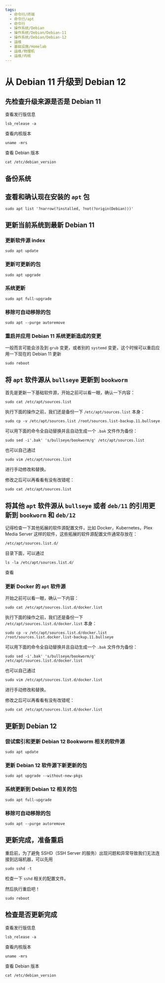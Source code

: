 ```yaml
---
tags:
  - 命令行/终端
  - 命令行/apt
  - 命令行
  - 操作系统/Debian
  - 操作系统/Debian/Debian-11
  - 操作系统/Debian/Debian-12
  - 运维
  - 基础设施/Homelab
  - 运维/物理机
  - 运维/内核
---
```

# 从 Debian 11 升级到 Debian 12

## 先检查升级来源是否是 Debian 11

查看发行版信息

```shell
lsb_release -a
```

查看内核版本

```shell
uname -mrs
```

查看 Debian 版本

```shell
cat /etc/debian_version
```

## 备份系统

## 查看和确认现在安装的 `apt` 包

```
sudo apt list '?narrow(?installed, ?not(?origin(Debian)))'
```

## 更新当前系统到最新 Debian 11

### 更新软件源 index

```shell
sudo apt update
```

### 更新可更新的包

```shell
sudo apt upgrade
```

### 系统更新

```shell
sudo apt full-upgrade
```

### 移除可自动移除的包

```shell
sudo apt --purge autoremove
```

### 重启并应用 Debian 11 系统更新造成的变更

一般而言可能会涉及到 `grub` 变更，或者别的 `systemd` 变更，这个时候可以重启应用一下现在的 Debian 11 更新

```
sudo reboot
```

## 将 `apt` 软件源从 `bullseye` 更新到 `bookworm`

首先是更新一下基础软件源，开始之前可以看一眼，确认一下内容：

```shell
sudo cat /etc/apt/sources.list
```

执行下面的操作之前，我们还是备份一下 `/etc/apt/sources.list` 本身：

```shell
sudo cp -v /etc/apt/sources.list /root/sources.list-backup.11.bullseye
```

可以用下面的命令全自动替换并且自动生成一个 `.bak` 文件作为备份：

```shell
sudo sed -i'.bak' 's/bullseye/bookworm/g' /etc/apt/sources.list
```

也可以自己通过

```shell
sudo vim /etc/apt/sources.list
```

进行手动修改和替换。

修改之后可以再看看有没有改错呢：

```shell
sudo cat /etc/apt/sources.list
```

## 将其他 `apt` 软件源从 `bullseye` 或者 `deb/11` 的引用更新到 `bookworm` 和 `deb/12`

记得检查一下其他拓展的软件源配置文件，比如 Docker，Kubernetes，Plex Media Server 这样的软件，这些拓展的软件源配置文件通常存放在：

```shell
/etc/apt/sources.list.d/
```

目录下面，可以通过

```shell
ls -la /etc/apt/sources.list.d/
```

查看

### 更新 Docker 的 `apt` 软件源

开始之前可以看一眼，确认一下内容：

```shell
sudo cat /etc/apt/sources.list.d/docker.list
```

执行下面的操作之前，我们还是备份一下 `/etc/apt/sources.list.d/docker.list` 本身：

```shell
sudo cp -v /etc/apt/sources.list.d/docker.list /root/sources.list.docker.list-backup.11.bullseye
```

可以用下面的命令全自动替换并且自动生成一个 `.bak` 文件作为备份：

```shell
sudo sed -i'.bak' 's/bullseye/bookworm/g' /etc/apt/sources.list.d/docker.list
```

也可以自己通过

```shell
sudo vim /etc/apt/sources.list.d/docker.list
```

进行手动修改和替换。

修改之后可以再看看有没有改错呢：

```shell
sudo cat /etc/apt/sources.list.d/docker.list
```

## 更新到 Debian 12

### 尝试索引和更新 Debian 12 Bookworm 相关的软件源

```shell
sudo apt update
```

### 更新 Debian 12 软件源下新更新的包

```shell
sudo apt upgrade --without-new-pkgs
```

### 系统更新到 Debian 12 相关的包

```shell
sudo apt full-upgrade
```

### 移除可自动移除的包

```shell
sudo apt --purge autoremove
```

## 更新完成，准备重启

重启前，为了避免 SSHD（SSH Server 的服务）出现问题和异常导致我们无法连接到远端机器，可以先用

```shell
sudo sshd -t
```

检查一下 `sshd` 相关的配置文件。

然后执行重启吧！

```shell
sudo reboot
```

## 检查是否更新完成

查看发行版信息

```shell
lsb_release -a
```

查看内核版本

```shell
uname -mrs
```

查看 Debian 版本

```shell
cat /etc/debian_version
```